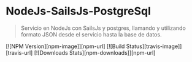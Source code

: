# NodeJs-SailsJs-PostgreSql
> Servicio en NodeJs con SailsJs y postgres, llamando y utilizando formato JSON desde el servicio hasta la base de datos.

[![NPM Version][npm-image]][npm-url]
[![Build Status][travis-image]][travis-url]
[![Downloads Stats][npm-downloads]][npm-url]

